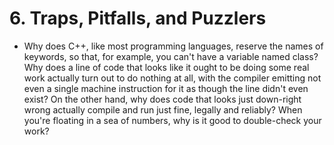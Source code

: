 # 6. Traps, Pitfalls, and Puzzlers

- Why does C++, like most programming languages, reserve the names of keywords, so that, for example, you can't have a variable named class? Why does a line of code that looks like it ought to be doing some real work actually turn out to do nothing at all, with the compiler emitting not even a single machine instruction for it as though the line didn't even exist? On the other hand, why does code that looks just down-right wrong actually compile and run just fine, legally and reliably? When you're floating in a sea of numbers, why is it good to double-check your work?